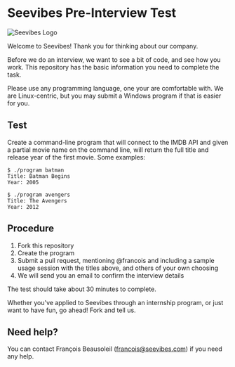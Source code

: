 # Seevibes Pre-Interview Test

![Seevibes Logo](http://www.seevibes.com/assets/corpo/logo-small.png) 

Welcome to Seevibes! Thank you for thinking about our company.

Before we do an interview, we want to see a bit of code, and see how you work. This repository has the basic information you need to complete the task.

Please use any programming language, one your are comfortable with. We are Linux-centric, but you may submit a Windows program if that is easier for you.


## Test

Create a command-line program that will connect to the IMDB API and given a partial movie name on the command line, will return the full title and release year of the first movie. Some examples:

    $ ./program batman
    Title: Batman Begins
    Year: 2005

    $ ./program avengers
    Title: The Avengers
    Year: 2012


## Procedure

1. Fork this repository
2. Create the program
3. Submit a pull request, mentioning @francois and including a sample usage session with the titles above, and others of your own choosing
4. We will send you an email to confirm the interview details

The test should take about 30 minutes to complete.

Whether you've applied to Seevibes through an internship program, or just want to have fun, go ahead! Fork and tell us.


## Need help?

You can contact François Beausoleil (francois@seevibes.com) if you need any help.
